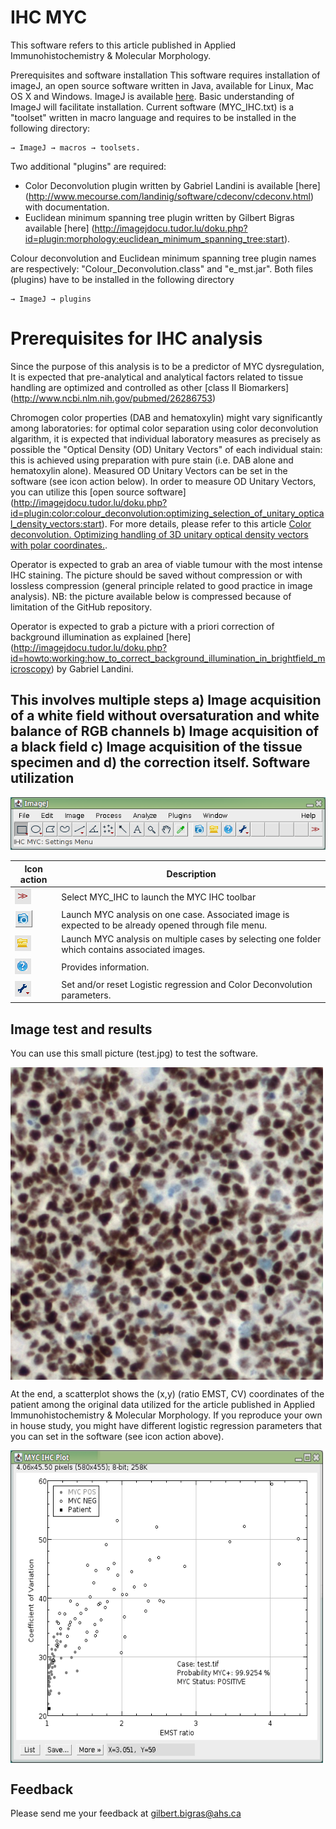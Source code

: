 
IHC MYC
==========
This software refers to this article published in Applied Immunohistochemistry & Molecular Morphology.

Prerequisites and software installation
This software requires installation of imageJ, an open source software written in Java, available for Linux, Mac OS X and Windows. ImageJ is available [here](https://imagej.nih.gov/ij/). Basic understanding of ImageJ will facilitate installation.
Current software (MYC_IHC.txt) is a "toolset" written in macro language and requires to be installed in the following directory:
```
→ ImageJ → macros → toolsets.
```

Two additional "plugins" are required:
* Color Deconvolution plugin written by Gabriel Landini is available [here] (http://www.mecourse.com/landinig/software/cdeconv/cdeconv.html) with documentation.
* Euclidean minimum spanning tree plugin written by Gilbert Bigras available [here] (http://imagejdocu.tudor.lu/doku.php?id=plugin:morphology:euclidean_minimum_spanning_tree:start).

Colour deconvolution and Euclidean minimum spanning tree plugin names are respectively: "Colour_Deconvolution.class" and "e_mst.jar". Both files (plugins) have to be installed in the following directory
```
→ ImageJ → plugins
```
Prerequisites for IHC analysis
==========
Since the purpose of this analysis is to be a predictor of MYC dysregulation, It is expected that pre-analytical and analytical factors related to tissue handling are optimized and controlled as other [class II Biomarkers] (http://www.ncbi.nlm.nih.gov/pubmed/26286753)

Chromogen color properties (DAB and hematoxylin) might vary significantly among laboratories: for optimal color separation using color deconvolution algarithm, it is expected that individual laboratory measures as precisely as possible the "Optical Density (OD) Unitary Vectors" of each individual stain: this is achieved using preparation with pure stain (i.e. DAB alone and hematoxylin alone). Measured OD Unitary Vectors can be set in the software (see icon action below).
In order to measure OD Unitary Vectors, you can utilize this [open source software] (http://imagejdocu.tudor.lu/doku.php?id=plugin:color:colour_deconvolution:optimizing_selection_of_unitary_optical_density_vectors:start). For more details, please refer to this article [Color deconvolution. Optimizing handling of 3D unitary optical density vectors with polar coordinates.](http://www.ncbi.nlm.nih.gov/pubmed/23016461).

Operator is expected to grab an area of viable tumour with the most intense IHC staining. The picture should be saved without compression or with lossless compression (general principle related to good practice in image analysis). NB: the picture available below is compressed because of limitation of the GitHub repository.

Operator is expected to grab a picture with a priori correction of background illumination as explained [here] (http://imagejdocu.tudor.lu/doku.php?id=howto:working:how_to_correct_background_illumination_in_brightfield_microscopy) by Gabriel Landini.

This involves multiple steps a) Image acquisition of a white field without oversaturation and white balance of RGB channels b) Image acquisition of a black field c) Image acquisition of the tissue specimen and d) the correction itself.
Software utilization
---------------
![hello](/pictures/ImageJ_034.png) 

Icon action | Description
------------ | -------------
![](/pictures/selector.png) | Select MYC_IHC to launch the MYC IHC toolbar 
![](/pictures/onepicture.png) | Launch MYC analysis on one case. Associated image is expected to be already opened through file menu.
![](/pictures/folder.png) | Launch MYC analysis on multiple cases by selecting one folder which contains associated images.
![](/pictures/info.png) | Provides information.
![](/pictures/setparameters.png) | Set and/or reset Logistic regression and Color Deconvolution parameters.


Image test and results
-----------------
You can use this small picture (test.jpg) to test the software.

<a href="url"><img src="/pictures/test.jpg" align="center" height="500" width="500" ></a> 

At the end, a scatterplot shows the (x,y) (ratio EMST, CV) coordinates of the patient among the original data utilized for the article published in Applied Immunohistochemistry & Molecular Morphology. If you reproduce your own in house study, you might have different logistic regression parameters that you can set in the software (see icon action above).

<a href="url"><img src="/pictures/results.png" align="center" height="500" width="500" ></a>


Feedback
-----------------

Please send me your feedback at gilbert.bigras@ahs.ca

